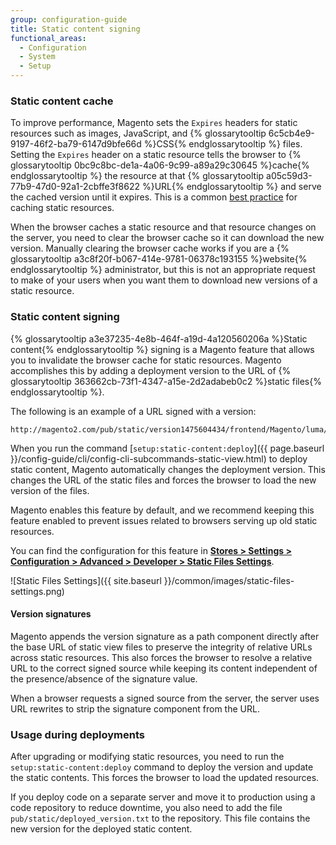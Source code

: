 ```yaml
---
group: configuration-guide
title: Static content signing
functional_areas:
  - Configuration
  - System
  - Setup
---
```


### Static content cache

To improve performance, Magento sets the `Expires` headers for static resources such as images, JavaScript, and {% glossarytooltip 6c5cb4e9-9197-46f2-ba79-6147d9bfe66d %}CSS{% endglossarytooltip %} files.
Setting the `Expires` header on a static resource tells the browser to {% glossarytooltip 0bc9c8bc-de1a-4a06-9c99-a89a29c30645 %}cache{% endglossarytooltip %} the resource at that {% glossarytooltip a05c59d3-77b9-47d0-92a1-2cbffe3f8622 %}URL{% endglossarytooltip %} and serve the cached version until it expires.
This is a common [best practice](https://developer.yahoo.com/performance/rules.html#expires=) for caching static resources.

When the browser caches a static resource and that resource changes on the server, you need to clear the browser cache so it can download the new version.
Manually clearing the browser cache works if you are a {% glossarytooltip a3c8f20f-b067-414e-9781-06378c193155 %}website{% endglossarytooltip %} administrator, but this is not an appropriate request to make of your users when you want them to download new versions of a static resource.

### Static content signing

{% glossarytooltip a3e37235-4e8b-464f-a19d-4a120560206a %}Static content{% endglossarytooltip %} signing is a Magento feature that allows you to invalidate the browser cache for static resources.
Magento accomplishes this by adding a deployment version to the URL of {% glossarytooltip 363662cb-73f1-4347-a15e-2d2adabeb0c2 %}static files{% endglossarytooltip %}.

The following is an example of a URL signed with a version:

~~~
http://magento2.com/pub/static/version1475604434/frontend/Magento/luma/en_US/images/logo.svg
~~~

When you run the command [`setup:static-content:deploy`]({{ page.baseurl }}/config-guide/cli/config-cli-subcommands-static-view.html) to deploy static content, Magento automatically changes the deployment version.
This changes the URL of the static files and forces the browser to load the new version of the files.

Magento enables this feature by default, and we recommend keeping this feature enabled to prevent issues related to browsers serving up old static resources.

You can find the configuration for this feature in [**Stores > Settings > Configuration > Advanced > Developer > Static Files Settings**](http://docs.magento.com/m2/ee/user_guide/system/static-file-signature.html).

![Static Files Settings]({{ site.baseurl }}/common/images/static-files-settings.png)

#### Version signatures

Magento appends the version signature as a path component directly after the base URL of static view files to preserve the integrity of relative URLs across static resources.
This also forces the browser to resolve a relative URL to the correct signed source while keeping its content independent of the presence/absence of the signature value.

When a browser requests a signed source from the server, the server uses URL rewrites to strip the signature component from the URL.

### Usage during deployments

After upgrading or modifying static resources, you need to run the `setup:static-content:deploy` command to deploy the version and update the static contents.
This forces the browser to load the updated resources.

If you deploy code on a separate server and move it to production using a code repository to reduce downtime, you also need to add the file `pub/static/deployed_version.txt` to the repository.
This file contains the new version for the deployed static content.
